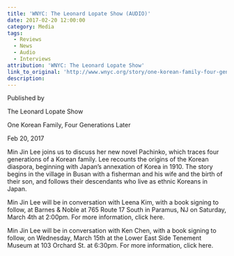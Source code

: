 ```yaml
---
title: 'WNYC: The Leonard Lopate Show (AUDIO)'
date: 2017-02-20 12:00:00
category: Media
tags:
  - Reviews
  - News
  - Audio
  - Interviews
attribution: 'WNYC: The Leonard Lopate Show'
link_to_original: 'http://www.wnyc.org/story/one-korean-family-four-generations-later'
description:
---
```



Published by

The Leonard Lopate Show

One Korean Family, Four Generations Later

Feb 20, 2017

Min Jin Lee joins us to discuss her new novel Pachinko, which traces four generations of a Korean family. Lee recounts the origins of the Korean diaspora, beginning with Japan’s annexation of Korea in 1910. The story begins in the village in Busan with a fisherman and his wife and the birth of their son, and follows their descendants who live as ethnic Koreans in Japan.

Min Jin Lee will be in conversation with Leena Kim, with a book signing to follow, at Barnes & Noble at 765 Route 17 South in Paramus, NJ on Saturday, March 4th at 2:00pm. For more information, click here.

Min Jin Lee will be in conversation with Ken Chen, with a book signing to follow, on Wednesday, March 15th at the Lower East Side Tenement Museum at 103 Orchard St. at 6:30pm. For more information, click here.